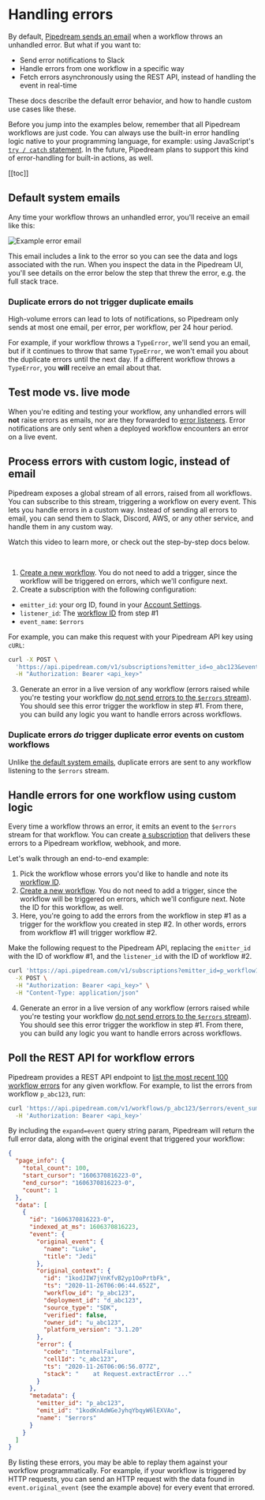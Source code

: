 # Handling errors

By default, [Pipedream sends an email](#default-system-emails) when a workflow throws an unhandled error. But what if you want to:

- Send error notifications to Slack
- Handle errors from one workflow in a specific way
- Fetch errors asynchronously using the REST API, instead of handling the event in real-time

These docs describe the default error behavior, and how to handle custom use cases like these.

Before you jump into the examples below, remember that all Pipedream workflows are just code. You can always use the built-in error handling logic native to your programming language, for example: using JavaScript's [`try / catch` statement](https://developer.mozilla.org/en-US/docs/Web/JavaScript/Reference/Statements/try...catch). In the future, Pipedream plans to support this kind of error-handling for built-in actions, as well.

[[toc]]

## Default system emails

Any time your workflow throws an unhandled error, you'll receive an email like this:

<img src="https://res.cloudinary.com/pipedreamin/image/upload/v1656630943/docs/Screen_Shot_2022-06-29_at_6.20.42_PM_kmsjbr.png" alt="Example error email">

This email includes a link to the error so you can see the data and logs associated with the run. When you inspect the data in the Pipedream UI, you'll see details on the error below the step that threw the error, e.g. the full stack trace.

### Duplicate errors do not trigger duplicate emails

High-volume errors can lead to lots of notifications, so Pipedream only sends at most one email, per error, per workflow, per 24 hour period.

For example, if your workflow throws a `TypeError`, we'll send you an email, but if it continues to throw that same `TypeError`, we won't email you about the duplicate errors until the next day. If a different workflow throws a `TypeError`, you **will** receive an email about that.

## Test mode vs. live mode

When you're editing and testing your workflow, any unhandled errors will **not** raise errors as emails, nor are they forwarded to [error listeners](#process-errors-with-custom-logic-instead-of-email). Error notifications are only sent when a deployed workflow encounters an error on a live event.

## Process errors with custom logic, instead of email

Pipedream exposes a global stream of all errors, raised from all workflows. You can subscribe to this stream, triggering a workflow on every event. This lets you handle errors in a custom way. Instead of sending all errors to email, you can send them to Slack, Discord, AWS, or any other service, and handle them in any custom way.

Watch this video to learn more, or check out the step-by-step docs below.

<VideoPlayer src="https://www.youtube.com/embed/7qVLEys_swg" title="Sending Pipedream workflow errors to Cloudwatch"/>

<br />

1. [Create a new workflow](https://pipedream.com/@/new/build?v=2). You do not need to add a trigger, since the workflow will be triggered on errors, which we'll configure next.
2. Create a subscription with the following configuration:

- `emitter_id`: your org ID, found in your [Account Settings](https://pipedream.com/settings/account).
- `listener_id`: The [workflow ID](/troubleshooting/#where-do-i-find-my-workflow-s-id) from step #1
- `event_name`: `$errors`

For example, you can make this request with your Pipedream API key using `cURL`:

```bash
curl -X POST \
  'https://api.pipedream.com/v1/subscriptions?emitter_id=o_abc123&event_name=$errors&listener_id=p_abc123' \
  -H "Authorization: Bearer <api_key>"
```

3. Generate an error in a live version of any workflow (errors raised while you're testing your workflow [do not send errors to the `$errors` stream](#test-mode-vs-live-mode)). You should see this error trigger the workflow in step #1. From there, you can build any logic you want to handle errors across workflows.

### Duplicate errors _do_ trigger duplicate error events on custom workflows

Unlike [the default system emails](#duplicate-errors-do-not-trigger-duplicate-emails), duplicate errors are sent to any workflow listening to the `$errors` stream.

## Handle errors for one workflow using custom logic

Every time a workflow throws an error, it emits an event to the `$errors` stream for that workflow. You can create [a subscription](/api/rest/#listen-for-events-from-another-source-or-workflow) that delivers these errors to a Pipedream workflow, webhook, and more.

Let's walk through an end-to-end example:

1. Pick the workflow whose errors you'd like to handle and note its [workflow ID](/troubleshooting/#where-do-i-find-my-workflow-s-id).
1. [Create a new workflow](https://pipedream.com/@/new/build?v=2). You do not need to add a trigger, since the workflow will be triggered on errors, which we'll configure next. Note the ID for this workflow, as well.
3. Here, you're going to add the errors from the workflow in step #1 as a trigger for the workflow you created in step #2. In other words, errors from workflow #1 will trigger workflow #2.

Make the following request to the Pipedream API, replacing the `emitter_id` with the ID of workflow #1, and the `listener_id` with the ID of workflow #2.

```bash
curl 'https://api.pipedream.com/v1/subscriptions?emitter_id=p_workflow1&listener_id=p_workflow2&event_name=$errors' \
  -X POST \
  -H "Authorization: Bearer <api_key>" \
  -H "Content-Type: application/json"
```

4. Generate an error in a live version of any workflow (errors raised while you're testing your workflow [do not send errors to the `$errors` stream](#test-mode-vs-live-mode)). You should see this error trigger the workflow in step #1. From there, you can build any logic you want to handle errors across workflows.

## Poll the REST API for workflow errors

Pipedream provides a REST API endpoint to [list the most recent 100 workflow errors](/api/rest/#get-workflow-errors) for any given workflow. For example, to list the errors from workflow `p_abc123`, run:

```bash
curl 'https://api.pipedream.com/v1/workflows/p_abc123/$errors/event_summaries?expand=event' \
  -H 'Authorization: Bearer <api_key>'
```

By including the `expand=event` query string param, Pipedream will return the full error data, along with the original event that triggered your workflow:

```json
{
  "page_info": {
    "total_count": 100,
    "start_cursor": "1606370816223-0",
    "end_cursor": "1606370816223-0",
    "count": 1
  },
  "data": [
    {
      "id": "1606370816223-0",
      "indexed_at_ms": 1606370816223,
      "event": {
        "original_event": {
          "name": "Luke",
          "title": "Jedi"
        },
        "original_context": {
          "id": "1kodJIW7jVnKfvB2yp1OoPrtbFk",
          "ts": "2020-11-26T06:06:44.652Z",
          "workflow_id": "p_abc123",
          "deployment_id": "d_abc123",
          "source_type": "SDK",
          "verified": false,
          "owner_id": "u_abc123",
          "platform_version": "3.1.20"
        },
        "error": {
          "code": "InternalFailure",
          "cellId": "c_abc123",
          "ts": "2020-11-26T06:06:56.077Z",
          "stack": "    at Request.extractError ..."
        }
      },
      "metadata": {
        "emitter_id": "p_abc123",
        "emit_id": "1kodKnAdWGeJyhqYbqyW6lEXVAo",
        "name": "$errors"
      }
    }
  ]
}
```

By listing these errors, you may be able to replay them against your workflow programmatically. For example, if your workflow is triggered by HTTP requests, you can send an HTTP request with the data found in `event.original_event` (see the example above) for every event that errored.